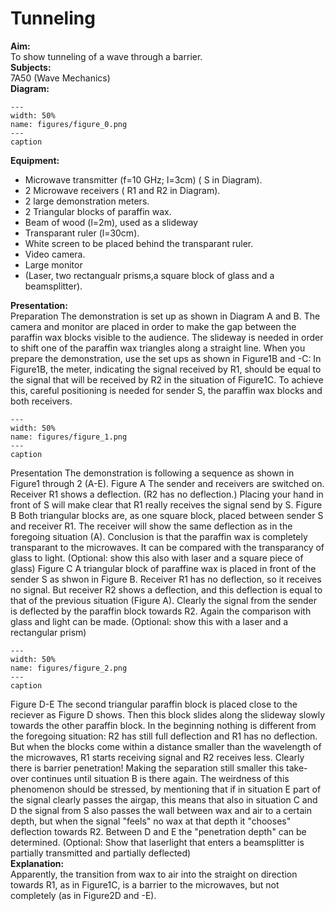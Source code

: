 # Tunneling 
    
<b> Aim: </b>  
 To show tunneling of a wave through a barrier.    
<b> Subjects: </b>  
 7A50 (Wave Mechanics)   
<b> Diagram: </b>  
   
```{figure} figures/figure_0.png  
---  
width: 50%  
name: figures/figure_0.png  
---  
caption  
``` 
      
<b> Equipment: </b>  
 
 *  Microwave transmitter (f=10 GHz; l=3cm) ( S in Diagram). 
 *  2 Microwave receivers ( R1 and R2 in Diagram). 
 *  2 large demonstration meters. 
 *  2 Triangular blocks of paraffin wax. 
 *  Beam of wood (l=2m), used as a slideway 
 *  Transparant ruler (l=30cm). 
 *  White screen to be placed behind the transparant ruler. 
 *  Video camera. 
 *  Large monitor 
 *  (Laser, two rectangualr prisms,a square block of glass and a beamsplitter).
     
<b> Presentation: </b>  
 Preparation The demonstration is set up as shown in Diagram A and B. The camera and monitor are placed in order to make the gap between the paraffin wax blocks visible to the audience. The slideway is needed in order to shift one of the paraffin wax triangles along a straight line. When you prepare the demonstration, use the set ups as shown in Figure1B and -C: In Figure1B, the meter, indicating the signal received by R1, should be equal to the signal that will be received by R2 in the situation of Figure1C. To achieve this, careful positioning is needed for sender S, the paraffin wax blocks and both receivers.     
```{figure} figures/figure_1.png  
---  
width: 50%  
name: figures/figure_1.png  
---  
caption  
``` 
 Presentation The demonstration is following a sequence as shown in Figure1 through 2 (A-E). Figure A The sender and receivers are switched on. Receiver R1 shows a deflection. (R2 has no deflection.) Placing your hand in front of S will make clear that R1 really receives the signal send by S. Figure B Both triangular blocks are, as one square block, placed between sender S and receiver  R1. The receiver will show the same deflection as in the foregoing situation (A). Conclusion is that the paraffin wax is completely transparant to the microwaves. It can be compared with the transparancy of glass to light. (Optional: show this also with laser and a square piece of glass) Figure C A triangular block of paraffine wax is placed in front of the sender S as shwon in Figure B. Receiver R1 has no deflection, so it receives no signal. But receiver R2 shows a deflection, and this deflection is equal to that of the previous situation (Figure A). Clearly the signal from the sender is deflected by the paraffin block towards R2. Again the comparison with glass and light can be made. (Optional: show this with a laser and a rectangular prism)    
```{figure} figures/figure_2.png  
---  
width: 50%  
name: figures/figure_2.png  
---  
caption  
``` 
 Figure D-E The second triangular paraffin block is placed close to the reciever as Figure D shows. Then this block slides along the slideway slowly towards the other paraffin block. In the beginning nothing is different from the foregoing situation: R2 has still full deflection and R1 has no deflection. But when the blocks come within a distance smaller than the wavelength of the microwaves, R1 starts receiving signal and R2 receives less. Clearly there is barrier penetration! Making the separation still smaller this take-over continues until situation B is there again.  The weirdness of this phenomenon should be stressed, by mentioning that if in situation E part of the signal clearly passes the airgap, this means that also in situation C and D the signal from S also passes the wall between wax and air to a certain depth, but when the signal "feels" no wax at that depth it "chooses" deflection towards R2. Between D and E the "penetration depth" can be determined. (Optional: Show that laserlight that enters a beamsplitter is partially transmitted and partially deflected)    
<b> Explanation: </b>  
 Apparently, the transition from wax to air into the straight on direction towards R1, as in Figure1C, is a barrier to the microwaves, but not completely (as in Figure2D and -E). 